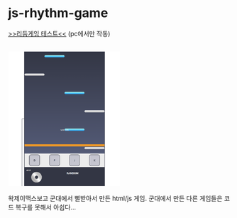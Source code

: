 # js-rhythm-game

[>>리듬게임 테스트<<](https://kevalsil.com/js-rhythm-game/)
(pc에서만 작동)

<br>
<img src="./Screenshot/game.png" width="50%">

왁제이맥스보고 군대에서 삘받아서 만든 html/js 게임. 군대에서 만든 다른 게임들은 코드 복구를 못해서 아쉽다...
